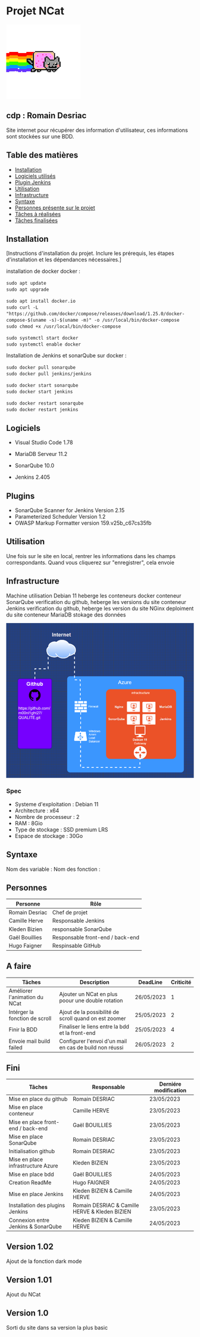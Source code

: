 # Projet NCat  	
![.](https://github.com/m00nl1ght27/QUALITE/blob/main/cat-nyan-cat.gif)
## cdp : Romain Desriac

Site internet pour récupérer des information d'utilisateur, ces informations sont stockées sur une BDD.

## Table des matières

- [Installation](#installation)
- [Logiciels utilisés](#Logiciels)
- [Plugin Jenkins](#Plugins)
- [Utilisation](#utilisation)
- [Infrastructure](#Infrastructure)
- [Syntaxe](#syntaxe)
- [Personnes présente sur le projet](#Personnes)
- [Tâches à réalisées](#A-faire)
- [Tâches finalisées](#Fini)

## Installation

[Instructions d'installation du projet. Inclure les prérequis, les étapes d'installation et les dépendances nécessaires.]

installation de docker docker : 

`sudo apt update `  
`sudo apt upgrade `  

`sudo apt install docker.io `  
`sudo curl -L "https://github.com/docker/compose/releases/download/1.25.0/docker-compose-$(uname -s)-$(uname -m)" -o /usr/local/bin/docker-compose`  
`sudo chmod +x /usr/local/bin/docker-compose`  

`sudo systemctl start docker`  
`sudo systemctl enable docker`  


Installation de Jenkins et sonarQube sur docker : 

`sudo docker pull sonarqube`  
`sudo docker pull jenkins/jenkins`  


`sudo docker start sonarqube`  
`sudo docker start jenkins`  


`sudo docker restart sonarqube`  
`sudo docker restart jenkins`  


## Logiciels

* Visual Studio Code 1.78
* MariaDB Serveur 11.2

* SonarQube 10.0
* Jenkins 2.405

## Plugins

* SonarQube Scanner for Jenkins Version 2.15 
* Parameterized Scheduler Version 1.2
* OWASP Markup Formatter version 159.v25b_c67cs35fb

## Utilisation

Une fois sur le site en local, rentrer les informations dans les champs correspondants.
Quand vous cliquerez sur "enregistrer", cela envoie 

## Infrastructure

Machine 	utilisation
Debian 11 	heberge les conteneurs docker
conteneur SonarQube 	verification du github, heberge les versions du site
conteneur Jenkins 	verification du github, heberge les version du site
NGinx 	deploiment du site
conteneur MariaDB 	stokage des données

![.](https://github.com/m00nl1ght27/QUALITE/blob/main/image.png?raw=true)

### Spec

* Systeme d'exploitation : Debian 11
* Architecture : x64
* Nombre de processeur : 2
* RAM : 8Gio
* Type de stockage : SSD premium LRS
* Espace de stockage : 30Go

## Syntaxe

Nom des variable :
Nom des fonction :

## Personnes

| Personne       | Rôle                             |
|----------------|----------------------------------|
| Romain Desriac | Chef de projet                   |
| Camille Herve  | Responsable Jenkins              |
| Kleden Bizien  | responsable SonarQube            |
| Gaël Bouillies | Responsable front-end / back-end |
| Hugo Faigner   | Respinsable GitHub               |

## A faire

| Tâches                         | Description                                                        | DeadLine   | Criticité |
|--------------------------------|--------------------------------------------------------------------|------------|-----------|
| Améliorer l'animation du NCat  | Ajouter un NCat en plus poour une double rotation                  | 26/05/2023 |     1     |
| Intérger la fonction de scroll | Ajout de la possibilité de scroll quand on est zoomer              | 25/05/2023 |     2     |
| Finir la BDD                   | Finaliser le liens entre la bdd et la front-end                    | 25/05/2023 |     4     | 
| Envoie mail build failed       | Configurer l'envoi d'un mail en cas de build non réussi            | 26/05/2023 |     2     |

## Fini

| Tâches                              | Responsable                                    | Derniére modification |
|-------------------------------------|------------------------------------------------|-----------------------|
| Mise en place du github             | Romain DESRIAC                                 | 23/05/2023            |
| Mise en place conteneur             | Camille HERVE                                  | 23/05/2023            |
| Mise en place front-end / back-end  | Gaël BOUILLIES 	                               | 23/05/2023            |
| Mise en place SonarQube 	          | Romain DESRIAC                                 | 23/05/2023            |
| Initialisation github 	            | Romain DESRIAC 	                               | 23/05/2023            |
| Mise en place infrastructure Azure  | Kleden BIZIEN                                  | 23/05/2023            |
| Mise en place bdd 	                | Gaël BOUILLIES                                 |	24/05/2023           |
| Creation ReadMe 	                  | Hugo FAIGNER                                   |	24/05/2023           |
| Mise en place Jenkins               |	Kleden BIZIEN & Camille HERVE                  |	24/05/2023           |
| Installation des plugins Jenkins    | Romain DESRIAC & Camille HERVE & Kleden BIZIEN |	23/05/2023           |
| Connexion entre Jenkins & SonarQube | Kleden BIZIEN & Camille HERVE                  | 24/05/2023            |

## Version 1.02

Ajout de la fonction dark mode

## Version 1.01

Ajout du NCat

## Version 1.0

Sorti du site dans sa version la plus basic

